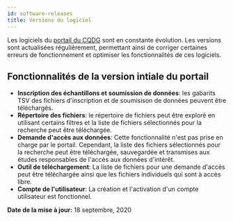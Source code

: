 ```yaml
---
id: software-releases
title: Versions du logiciel 
---
```


Les logiciels du [portail du CQDG](https://plateforme.cqdg.ca) sont en constante évolution. Les versions sont actualisées régulièrement, permettant ainsi de corriger certaines erreurs de fonctionnement et optimiser les fonctionnalités de ces logiciels. 
<!---
## Software Release 2.0

**Release Date:**

### Bug Fixes

None to report.

### Known Issues

None to report.
------>

## Fonctionnalités de la version intiale du portail


-   **Inscription des échantillons et soumission de données**: les gabarits TSV des fichiers d'inscription et de soumisison de données peuvent être téléchargés.
-   **Répertoire des fichiers**: le répertoire de fichiers peut être exploré en utilisant certains filtres et la liste de fichiers sélectionnés pour la recherche peut être téléchargée.
-   **Demande d'accès aux données**: Cette fonctionnalité n'est pas prise en charge par le portail. Cependant, la liste des fichiers sélectionnés pour la recherche peut être téléchargée, sauvegardée et transmises aux études responsables de l'accès aux données d'intérêt. 
-   **Outil de téléchargement**: La liste de fichiers pour une demande d'accès peut être téléchargée ainsi que les fichiers individuels qui sont à accès libre.
-   **Compte de l'utilisateur**: La création et l'activation d'un compte utilisateur est fonctionnel.


**Date de la mise à jour:** 18 septembre, 2020



